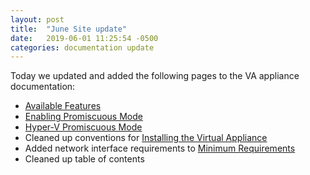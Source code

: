 ```yaml
---
layout: post
title:  "June Site update"
date:   2019-06-01 11:25:54 -0500
categories: documentation update
---
```

Today we updated and added the following pages to the VA appliance documentation:
  - [Available Features](/virtual-appliance/available-features-1.0)
  - [Enabling Promiscuous Mode](/virtual-appliance/enabling-promiscuous-mode)
  - [Hyper-V Promiscuous Mode](/virtual-appliance/hyper-v-promisc)
  - Cleaned up conventions for [Installing the Virtual Appliance](/virtual-appliance/install)
  - Added network interface requirements to [Minimum Requirements](/virtual-appliance/minimum-requirements)
  - Cleaned up table of contents

